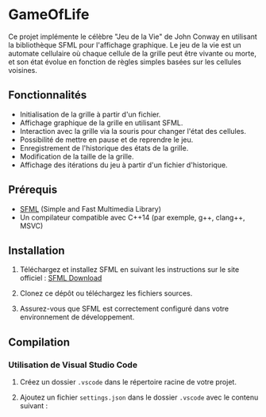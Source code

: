 # GameOfLife

Ce projet implémente le célèbre "Jeu de la Vie" de John Conway en utilisant la bibliothèque SFML pour l'affichage graphique. Le jeu de la vie est un automate cellulaire où chaque cellule de la grille peut être vivante ou morte, et son état évolue en fonction de règles simples basées sur les cellules voisines.

## Fonctionnalités

- Initialisation de la grille à partir d'un fichier.
- Affichage graphique de la grille en utilisant SFML.
- Interaction avec la grille via la souris pour changer l'état des cellules.
- Possibilité de mettre en pause et de reprendre le jeu.
- Enregistrement de l'historique des états de la grille.
- Modification de la taille de la grille.
- Affichage des itérations du jeu à partir d'un fichier d'historique.

## Prérequis

- [SFML](https://www.sfml-dev.org/download.php) (Simple and Fast Multimedia Library)
- Un compilateur compatible avec C++14 (par exemple, g++, clang++, MSVC)

## Installation

1. Téléchargez et installez SFML en suivant les instructions sur le site officiel : [SFML Download](https://www.sfml-dev.org/download.php)

2. Clonez ce dépôt ou téléchargez les fichiers sources.

3. Assurez-vous que SFML est correctement configuré dans votre environnement de développement.

## Compilation

### Utilisation de Visual Studio Code

1. Créez un dossier `.vscode` dans le répertoire racine de votre projet.

2. Ajoutez un fichier `settings.json` dans le dossier `.vscode` avec le contenu suivant :

